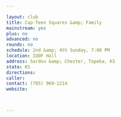 ```yaml
---

layout: club
title: Cap-Teen Squares &amp; Family
mainstream: yes
plus: no
advanced: no
rounds: no
schedule: 2nd &amp; 4th Sunday, 7:00 PM
location: IOOF Hall
address: Sardou &amp; Chester, Topeka, KS
state: KS
directions: 
caller: 
contact: (785) 969-1214
website: 



---
```


